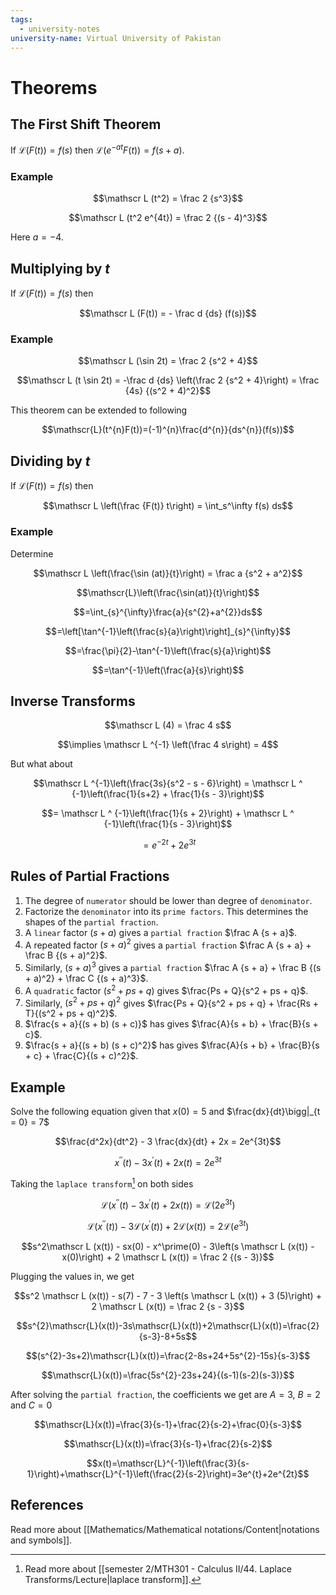 ```yaml
---
tags:
  - university-notes
university-name: Virtual University of Pakistan
---
```


# Theorems
## The First Shift Theorem
If $\mathscr L (F(t)) = f(s)$ then $\mathscr L (e^{-at} F(t)) = f(s + a)$.

### Example

$$\mathscr L (t^2) = \frac 2 {s^3}$$

$$\mathscr L (t^2 e^{4t}) = \frac 2 {(s - 4)^3}$$

Here $a = -4$.

## Multiplying by $t$
If $\mathscr L (F(t)) = f(s)$ then  

$$\mathscr L (F(t)) = - \frac d {ds} (f(s))$$

### Example

$$\mathscr L (\sin 2t) = \frac 2 {s^2 + 4}$$

$$\mathscr L (t \sin 2t) = -\frac d {ds} \left(\frac 2 {s^2 + 4}\right) = \frac {4s} {(s^2 + 4)^2}$$

This theorem can be extended to following  

$$\mathscr{L}(t^{n}F(t))=(-1)^{n}\frac{d^{n}}{ds^{n}}(f(s))$$

## Dividing by $t$
If $\mathscr L (F(t)) = f(s)$ then  

$$\mathscr L \left(\frac {F(t)} t\right) = \int_s^\infty f(s) ds$$

### Example
Determine  

$$\mathscr L \left(\frac{\sin (at)}{t}\right) = \frac a {s^2 + a^2}$$

$$\mathscr{L}\left(\frac{\sin(at)}{t}\right)$$

$$=\int_{s}^{\infty}\frac{a}{s^{2}+a^{2}}ds$$

$$=\left[\tan^{-1}\left(\frac{s}{a}\right)\right]_{s}^{\infty}$$

$$=\frac{\pi}{2}-\tan^{-1}\left(\frac{s}{a}\right)$$

$$=\tan^{-1}\left(\frac{a}{s}\right)$$

## Inverse Transforms

$$\mathscr L (4) = \frac 4 s$$

$$\implies \mathscr L ^{-1} \left(\frac 4 s\right) = 4$$

But what about  

$$\mathscr L ^{-1}\left(\frac{3s}{s^2 - s - 6}\right) = \mathscr L ^ {-1}\left(\frac{1}{s+2} + \frac{1}{s - 3}\right)$$

$$= \mathscr L ^ {-1}\left(\frac{1}{s + 2}\right) + \mathscr L ^ {-1}\left(\frac{1}{s - 3}\right)$$

$$= e^{-2t} + 2 e^{3t}$$

## Rules of Partial Fractions
1. The degree of `numerator` should be lower than degree of `denominator`.
2. Factorize the `denominator` into its `prime factors`. This determines the shapes of the `partial fraction`.
3. A `linear` factor $(s + a)$ gives a `partial fraction` $\frac A {s + a}$.
4. A repeated factor $(s + a)^2$ gives a `partial fraction` $\frac A {s + a} + \frac B {(s + a)^2}$.
5. Similarly, $(s + a)^3$ gives a `partial fraction` $\frac A {s + a} + \frac B {(s + a)^2} + \frac C {(s + a)^3}$.
6. A `quadratic` factor $(s^2 + ps + q)$ gives $\frac{Ps + Q}{s^2 + ps + q}$.
7. Similarly, $(s^2 + ps + q)^2$ gives $\frac{Ps + Q}{s^2 + ps + q} + \frac{Rs + T}{(s^2 + ps + q)^2}$.
8. $\frac{s + a}{(s + b) (s + c)}$ has gives $\frac{A}{s + b} + \frac{B}{s + c}$.
9. $\frac{s + a}{(s + b) (s + c)^2}$ has gives $\frac{A}{s + b} + \frac{B}{s + c} + \frac{C}{(s + c)^2}$.

## Example
Solve the following equation given that $x(0) = 5$ and $\frac{dx}{dt}\bigg|_{t = 0} = 7$  

$$\frac{d^2x}{dt^2} - 3 \frac{dx}{dt} + 2x = 2e^{3t}$$

$$x^{\prime \prime}(t) - 3x^\prime(t) + 2x(t) = 2e^{3t}$$

Taking the `laplace transform`[^1] on both sides

$$\mathscr L (x^{\prime \prime}(t) - 3x^\prime(t) + 2x(t)) = \mathscr L (2e^{3t})$$

$$\mathscr {L}(x^{\prime\prime}(t))-3\mathscr{L}(x^{\prime}(t))+2\mathscr{L}(x(t))=2\mathscr{L}(e^{3t})$$

$$s^2\mathscr L (x(t)) - sx(0) - x^\prime(0) - 3\left(s \mathscr L (x(t)) - x(0)\right) + 2 \mathscr L (x(t)) = \frac 2 {(s - 3)}$$

Plugging the values in, we get  

$$s^2 \mathscr L (x(t)) - s(7) - 7 - 3 \left(s \mathscr L (x(t)) + 3 (5)\right) + 2 \mathscr L (x(t)) = \frac 2 {s - 3}$$

$$s^{2}\mathscr{L}(x(t))-3s\mathscr{L}(x(t))+2\mathscr{L}(x(t))=\frac{2}{s-3}-8+5s$$

$$(s^{2}-3s+2)\mathscr{L}(x(t))=\frac{2-8s+24+5s^{2}-15s}{s-3}$$

$$\mathscr{L}(x(t))=\frac{5s^{2}-23s+24}{(s-1)(s-2)(s-3)}$$

After solving the `partial fraction`, the coefficients we get are $A = 3$, $B = 2$ and $C = 0$  

$$\mathscr{L}(x(t))=\frac{3}{s-1}+\frac{2}{s-2}+\frac{0}{s-3}$$

$$\mathscr{L}(x(t))=\frac{3}{s-1}+\frac{2}{s-2}$$

$$x(t)=\mathscr{L}^{-1}\left(\frac{3}{s-1}\right)+\mathscr{L}^{-1}\left(\frac{2}{s-2}\right)=3e^{t}+2e^{2t}$$

## References
Read more about [[Mathematics/Mathematical notations/Content|notations and symbols]].

[^1]: Read more about [[semester 2/MTH301 - Calculus II/44. Laplace Transforms/Lecture|laplace transform]].
